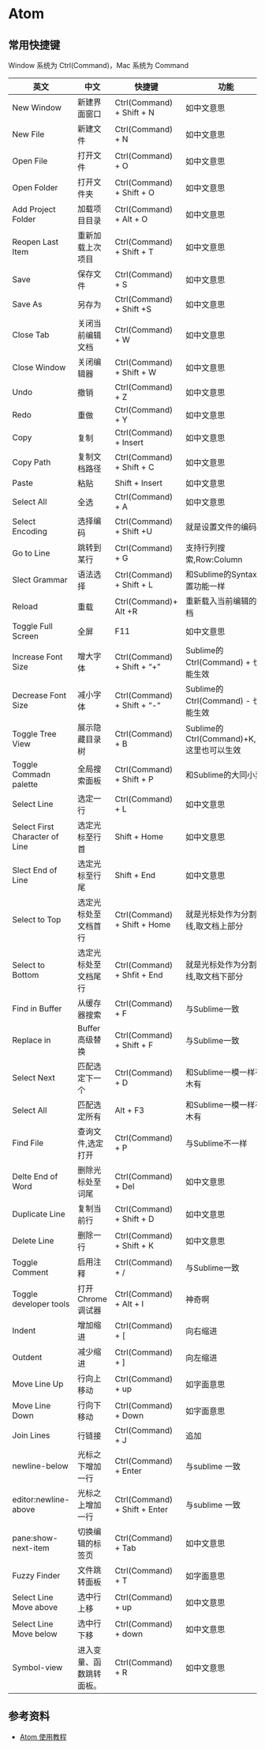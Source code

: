 # Atom

## 常用快捷键
Window 系统为 Ctrl(Command)，Mac 系统为 Command

| 英文 | 中文 |	快捷键	| 功能 |
|------|-----|-------| ----|
| New Window |	新建界面窗口 |	Ctrl(Command) + Shift + N |	如中文意思 |
| New File |	新建文件|	Ctrl(Command) + N|	如中文意思|
| Open File	| 打开文件| 	Ctrl(Command) + O	| 如中文意思|
| Open Folder| 	打开文件夹	| Ctrl(Command) + Shift + O	| 如中文意思|
| Add Project Folder	| 加载项目目录	| Ctrl(Command) + Alt + O	| 如中文意思|
| Reopen Last Item	| 重新加载上次项目	| Ctrl(Command) + Shift + T	| 如中文意思|
| Save	| 保存文件	| Ctrl(Command) + S	| 如中文意思|
| Save As	| 另存为	| Ctrl(Command) + Shift +S	| 如中文意思|
| Close Tab	| 关闭当前编辑文档	| Ctrl(Command) + W	| 如中文意思|
| Close Window	| 关闭编辑器	| Ctrl(Command) + Shift + W	| 如中文意思|
| Undo	| 撤销	| Ctrl(Command) + Z	| 如中文意思|
| Redo	| 重做	| Ctrl(Command) + Y	| 如中文意思|
| Copy	| 复制	| Ctrl(Command) + Insert	| 如中文意思|
| Copy Path	| 复制文档路径	| Ctrl(Command) + Shift + C	| 如中文意思|
| Paste	| 粘贴	| Shift + Insert	| 如中文意思|
| Select All	| 全选	| Ctrl(Command) + A	| 如中文意思|
| Select Encoding	| 选择编码	| Ctrl(Command) + Shift +U	| 就是设置文件的编码|
| Go to Line	| 跳转到某行	| Ctrl(Command) + G	| 支持行列搜索,Row:Column|
| Slect Grammar	| 语法选择	| Ctrl(Command) + Shift + L	| 和Sublime的Syntax设置功能一样|
| Reload	| 重载	| Ctrl(Command)+ Alt +R	| 重新载入当前编辑的文档|
| Toggle Full Screen	| 全屏 | F11 | 如中文意思|
| Increase Font Size	| 增大字体	| Ctrl(Command) + Shift + “+”	| Sublime的Ctrl(Command) + 也能生效|
| Decrease Font Size	| 减小字体	| Ctrl(Command) + Shift + “-“	| Sublime的Ctrl(Command) - 也能生效|
| Toggle Tree View	| 展示隐藏目录树	| Ctrl(Command) + B | Sublime的Ctrl(Command)+K,+B这里也可以生效|
| Toggle Commadn palette	| 全局搜索面板	| Ctrl(Command) + Shift + P	| 和Sublime的大同小异|
| Select Line	| 选定一行	| Ctrl(Command) + L	| 如中文意思|
| Select First Character of Line	| 选定光标至行首	| Shift + Home	| 如中文意思|
| Slect End of Line	| 选定光标至行尾	| Shift + End	|如中文意思|
| Select to Top	| 选定光标处至文档首行	| Ctrl(Command) + Shift + Home	| 就是光标处作为分割线,取文档上部分|
| Select to Bottom	| 选定光标处至文档尾行	| Ctrl(Command) + Shfit + End	| 就是光标处作为分割线,取文档下部分|
| Find in Buffer	| 从缓存器搜索	| Ctrl(Command) + F	| 与Sublime一致|
| Replace in | Buffer	高级替换	| Ctrl(Command) + Shift + F	| 与Sublime一致|
| Select Next	| 匹配选定下一个	| Ctrl(Command) + D	| 和Sublime一模一样有木有|
| Select All	| 匹配选定所有	| Alt + F3	| 和Sublime一模一样有木有|
| Find File	| 查询文件,选定打开	| Ctrl(Command) + P	| 与Sublime不一样|
| Delte End of Word	| 删除光标处至词尾 | Ctrl(Command) + Del	| 如中文意思|
| Duplicate Line | 复制当前行	| Ctrl(Command) + Shift + D	| 如中文意思|
| Delete Line	| 删除一行	| Ctrl(Command) + Shift + K	| 如中文意思|
| Toggle Comment	| 启用注释	| Ctrl(Command) + /	| 与Sublime一致|
| Toggle developer tools	| 打开Chrome调试器	| Ctrl(Command) + Alt + I	| 神奇啊|
| Indent	| 增加缩进	| Ctrl(Command) + [	| 向右缩进|
| Outdent	| 减少缩进	| Ctrl(Command) + ]	| 向左缩进|
| Move Line Up	| 行向上移动	| Ctrl(Command) + up	| 如字面意思|
| Move Line Down	| 行向下移动	| Ctrl(Command) + Down	| 如字面意思|
| Join Lines	| 行链接	| Ctrl(Command) + J	| 追加|
| newline-below	| 光标之下增加一行	| Ctrl(Command) + Enter	| 与sublime 一致|
| editor:newline-above	| 光标之上增加一行	| Ctrl(Command) + Shift + Enter	| 与sublime 一致|
| pane:show-next-item	| 切换编辑的标签页	| Ctrl(Command) + Tab |	如中文意思|
| Fuzzy Finder	| 文件跳转面板	| Ctrl(Command) + T	| 如字面意思|
| Select Line Move above	| 选中行上移	| Ctrl(Command) + up	| 如中文意思|
| Select Line Move below	| 选中行下移	| Ctrl(Command) + down	| 如中文意思|
| Symbol-view	| 进入变量、函数跳转面板。	| Ctrl(Command) + R |	如中文意思|

## 参考资料

* [Atom 使用教程](http://wiki.jikexueyuan.com/project/atom/)
